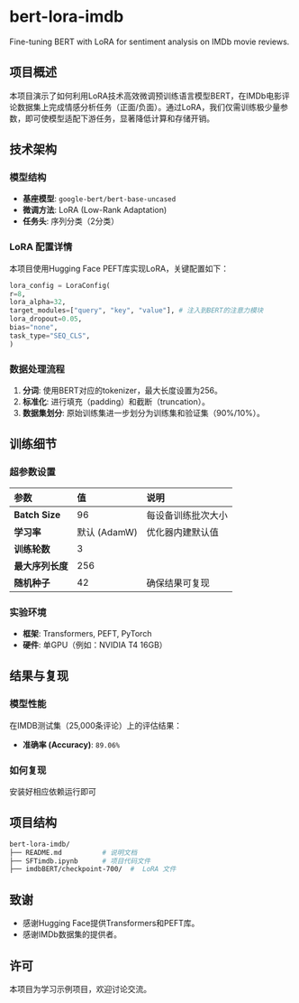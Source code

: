 # bert-lora-imdb
Fine-tuning BERT with LoRA for sentiment analysis on IMDb movie reviews.

## 项目概述

本项目演示了如何利用LoRA技术高效微调预训练语言模型BERT，在IMDb电影评论数据集上完成情感分析任务（正面/负面）。通过LoRA，我们仅需训练极少量参数，即可使模型适配下游任务，显著降低计算和存储开销。

## 技术架构

### 模型结构
- **基座模型**: `google-bert/bert-base-uncased`
- **微调方法**: LoRA (Low-Rank Adaptation)
- **任务头**: 序列分类（2分类）

### LoRA 配置详情
本项目使用Hugging Face PEFT库实现LoRA，关键配置如下：
~~~python
lora_config = LoraConfig(
r=8,
lora_alpha=32,
target_modules=["query", "key", "value"], # 注入到BERT的注意力模块
lora_dropout=0.05,
bias="none",
task_type="SEQ_CLS",
)
~~~

### 数据处理流程
1. **分词**: 使用BERT对应的tokenizer，最大长度设置为256。
2. **标准化**: 进行填充（padding）和截断（truncation）。
3. **数据集划分**: 原始训练集进一步划分为训练集和验证集（90%/10%）。

## 训练细节

### 超参数设置
| 参数 | 值 | 说明 |
| :--- | :--- | :--- |
| **Batch Size** | 96 | 每设备训练批次大小 |
| **学习率** | 默认 (AdamW) | 优化器内建默认值 |
| **训练轮数** | 3 | |
| **最大序列长度** | 256 | |
| **随机种子** | 42 | 确保结果可复现 |

### 实验环境
- **框架**: Transformers, PEFT, PyTorch
- **硬件**: 单GPU（例如：NVIDIA T4 16GB）

## 结果与复现

### 模型性能
在IMDB测试集（25,000条评论）上的评估结果：
- **准确率 (Accuracy)**: `89.06%`

### 如何复现
安装好相应依赖运行即可

## 项目结构
~~~bash
bert-lora-imdb/
├── README.md          # 说明文档
├── SFTimdb.ipynb      # 项目代码文件
├── imdbBERT/checkpoint-700/  #  LoRA 文件
~~~
## 致谢
- 感谢Hugging Face提供Transformers和PEFT库。
- 感谢IMDb数据集的提供者。

## 许可
本项目为学习示例项目，欢迎讨论交流。
